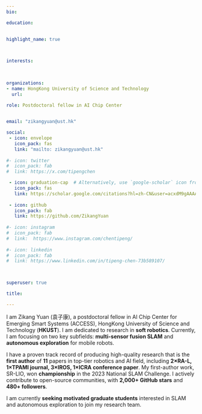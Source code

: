 ```yaml
---
bio: 

education:
 
    
highlight_name: true



interests:
 

 
organizations:
- name: HongKong University of Science and Technology
  url:  
  
role: Postdoctoral fellow in AI Chip Center


email: "zikangyuan@ust.hk"

social:
 - icon: envelope
   icon_pack: fas
   link: "mailto: zikangyuan@ust.hk"
  
#- icon: twitter
#  icon_pack: fab
#  link: https://x.com/tipengchen

 - icon: graduation-cap  # Alternatively, use `google-scholar` icon from `ai` icon pack
   icon_pack: fas
   link: https://scholar.google.com/citations?hl=zh-CN&user=acxdM9gAAAAJ
  
 - icon: github
   icon_pack: fab
   link: https://github.com/ZikangYuan
  
#- icon: instagram
#  icon_pack: fab
#  link:  https://www.instagram.com/chentipeng/
  
#- icon: linkedin
#  icon_pack: fab
#  link: https://www.linkedin.com/in/tipeng-chen-73b589107/
    


superuser: true

title: 

---
```


 I am Zikang Yuan (袁子康), a postdoctoral fellow in AI Chip Center for Emerging Smart Systems (ACCESS), HongKong University of Science and Technology (**HKUST**). I am dedicated to research in **soft robotics**. Currently, I am focusing on two key subfields: **multi-sensor fusion SLAM** and **autonomous exploration** for mobile robots.

I have a proven track record of producing high-quality research that is the **first author** of **11** papers in top-tier robotics and AI field, including **2×RA-L, 1×TPAMI journal, 3×IROS, 1×ICRA conference paper**. My first-author work, SR-LIO, won **championship** in the 2023 National SLAM Challenge. I actively contribute to open-source communities, with **2,000+ GitHub stars** and **480+ followers**.

I am currently **seeking motivated graduate students** interested in SLAM and autonomous exploration to join my research team.

